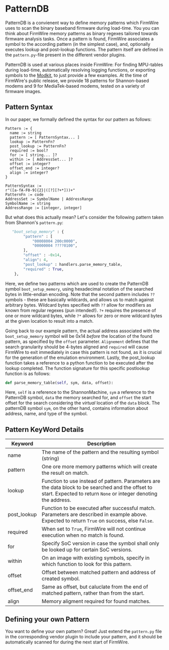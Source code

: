 # PatternDB

PatternDB is a convienent way to define memory patterns which FirmWire uses to scan the binary baseband firmware during load-time.
You you can think about FirmWire memory patterns as binary regexes tailored towards firmware analysis tasks.
Once a pattern is found, FirmWire associates a symbol to the according pattern (in the simplest case), and, optionally executes lookup and post-lookup functions.
The pattern itself are defined in the `pattern.py`-file present in the different vendor plugins.

PatternDB is used at various places inside FirmWire: For finding MPU-tables during load-time, automatically resolving logging functions, or exporting symbols to the [Modkit](modkit.md), to just provide a few examples.
At the time of FirmWire's public release, we provide 18 patterns for Shannon-based modems and 9 for MediaTek-based modems, tested on a variety of firmware images.

## Pattern Syntax

In our paper, we formally defined the syntax for our pattern as follows:

```
Pattern := {
  name := string
  pattern := [ PatternSyntax... ]
  lookup := PatternFn?
  post_lookup := PatternFn?
  required := bool?
  for := [ string... ]?
  within := [ AddressSet... ]?
  offset := integer?
  offset_end := integer?
  align := integer?
}

PatternSyntax :=
r"([a-fA-F0-9]{2}|([?][?+*]))+"
PatternFn := code
AddressSet := SymbolName | AddressRange
SymbolName := string
AddressRange := [integer, integer]

```

But what does this actually mean? Let's consider the following pattern taken from Shannon's `pattern.py`:

```python
   "boot_setup_memory" : {
        "pattern" : [
            "00008004 200c0000",
            "00000004 ????0100", 
        ],
        "offset" : -0x14,
        "align": 4,
        "post_lookup" : handlers.parse_memory_table,
        "required" : True,
    },
```

Here, we define two patterns which are used to create the PatternDB symbol `boot_setup_memory`, using hexadecimal notation of the searched bytes in little-endian encoding.
Note that the second pattern includes `??` symbols - these are basically wildcards, and allows us to match against arbitrary bytes.
Wildcard bytes specified with `??` allow for modifiers as known from regular regexes (pun intended!).
`?+` requires the presence of one or more wildcard bytes, while `?*` allows for zero or more wildcard bytes at the given location to result into a match.

Going back to our example pattern, the actual address associated with the `boot_setup_memory` symbol will be 0x14 _before_ the location of the found pattern, as specified by the `offset` parameter.
`Alignement` defines that the search granularity should be 4-bytes aligned and `required` will cause FirmWire to exit immediately in case this pattern is not found, as it is crucial for the generation of the emulation environment. 
Lastly, the post_lookup function takes a reference to a python function to be executed after the lookup completed. The function signature for this specific postlookup function is as follows:

```python
def parse_memory_table(self, sym, data, offset): 
```
Here, `self` is a reference to the ShannonMachine, `sym` a reference to the PatternDB symbol, `data` the memory searched for, and `offset` the start offset for the search considering the _virtual_ location of the `data` block. 
The patternDB symbol `sym`, on the other hand, contains information about address, name, and type of the symbol.

## Pattern KeyWord Details

| Keyword     | Description                                                                                                                                                          |
| ----------- | -------------------------------------------------------------------------------------------------------------------------------------------------------------------- |
| name        | The name of the pattern and the resulting symbol (string)                                                                                                            |
| pattern     | One ore more memory patterns which will create the result on match.                                                                                                  |
| lookup      | Function to use instead of pattern. Parameters are the data block to be searched and the offset to start. Expected to return `None` or integer denoting the address. |
| post_lookup | Function to be executed after successful match. Parameters are described in example above. Expected to return `True` on success, else `False`.                       |
| required    | When set to `True`, FirmWire will not continue execution when no match is found.                                                                                     |
| for         | Specify SoC version in case the symbol shall only be looked up for certain SoC versions.                                                                             |
| within      | On an image with existing symbols, specify in which function to look for this pattern.                                                                               |
| offset      | Offset between matched pattern and address of created symbol.                                                                                                        |
| offset_end  | Same as offset, but caluclate from the end of matched pattern, rather than from the start.                                                                           |
| align       | Memory aligment required for found matches.                                                                                                                          |

## Defining your own Pattern

You want to define your own pattern? Great!
Just extend the `pattern.py` file in the corresponding vendor plugin to include your pattern, and it should be automatically scanned for during the next start of FirmWire.